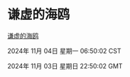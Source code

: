 # 谦虚的海鸥
[谦虚的海鸥](http://219.139.197.74:56308/qxdho/course/base/hotlink/index.php)

2024年 11月 04日 星期一 06:50:02 CST

2024年 11月 03日 星期日 22:50:02 GMT
